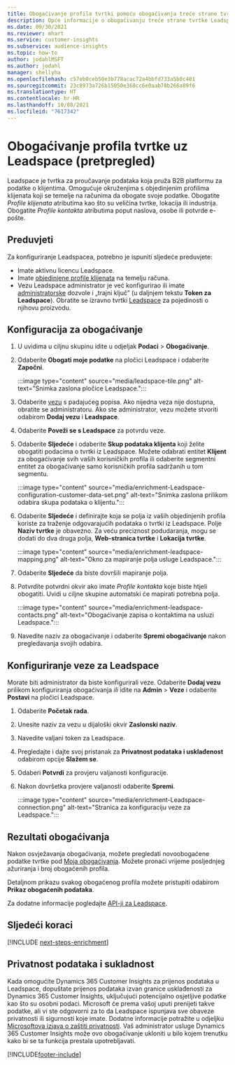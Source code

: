 ```yaml
---
title: Obogaćivanje profila tvrtki pomoću obogaćivanja treće strane tvrtke Leadspace
description: Opće informacije o obogaćivanju treće strane tvrtke Leadspace.
ms.date: 09/30/2021
ms.reviewer: mhart
ms.service: customer-insights
ms.subservice: audience-insights
ms.topic: how-to
author: jodahlMSFT
ms.author: jodahl
manager: shellyha
ms.openlocfilehash: c57eb0ceb50e3b778acac72a4bbfd733a5b0c401
ms.sourcegitcommit: 23c8973a726b15050e368cc6e0aab78b266a89f6
ms.translationtype: HT
ms.contentlocale: hr-HR
ms.lasthandoff: 10/08/2021
ms.locfileid: "7617342"
---
```

# <a name="enrichment-of-company-profiles-with-leadspace-preview"></a>Obogaćivanje profila tvrtke uz Leadspace (pretpregled)

Leadspace je tvrtka za proučavanje podataka koja pruža B2B platformu za podatke o klijentima. Omogućuje okruženjima s objedinjenim profilima klijenata koji se temelje na računima da obogate svoje podatke. Obogatite *Profile klijenata* atributima kao što su veličina tvrtke, lokacija ili industrija. Obogatite *Profile kontakta* atributima poput naslova, osobe ili potvrde e-pošte.

## <a name="prerequisites"></a>Preduvjeti

Za konfiguriranje Leadspacea, potrebno je ispuniti sljedeće preduvjete:

- Imate aktivnu licencu Leadspace.
- Imate [objedinjene profile klijenata](customer-profiles.md) na temelju računa.
- Vezu Leadspace administrator je već konfigurirao ili imate [administratorske](permissions.md#administrator) dozvole i „trajni ključ” (u daljnjem tekstu **Token za Leadspace**). Obratite se izravno tvrtki [Leadspace](https://www.leadspace.com/leadspace-microsoft-dynamics-365/) za pojedinosti o njihovu proizvodu.

## <a name="configure-the-enrichment"></a>Konfiguracija za obogaćivanje

1. U uvidima u ciljnu skupinu idite u odjeljak **Podaci** > **Obogaćivanje**.

1. Odaberite **Obogati moje podatke** na pločici Leadspace i odaberite **Započni**.

   :::image type="content" source="media/leadspace-tile.png" alt-text="Snimka zaslona pločice Leadspace.":::

1. Odaberite [vezu](connections.md) s padajućeg popisa. Ako nijedna veza nije dostupna, obratite se administratoru. Ako ste administrator, vezu možete stvoriti odabirom **Dodaj vezu** i **Leadspace**. 

1. Odaberite **Poveži se s Leadspace** za potvrdu veze.

1. Odaberite **Sljedeće** i odaberite **Skup podataka klijenta** koji želite obogatiti podacima o tvrtki iz Leadspace. Možete odabrati entitet **Klijent** za obogaćivanje svih vaših korisničkih profila ili odaberite segmentni entitet za obogaćivanje samo korisničkih profila sadržanih u tom segmentu.

    :::image type="content" source="media/enrichment-Leadspace-configuration-customer-data-set.png" alt-text="Snimka zaslona prilikom odabira skupa podataka o klijentu.":::

1. Odaberite **Sljedeće** i definirajte koja se polja iz vaših objedinjenih profila koriste za traženje odgovarajućih podataka o tvrtki iz Leadspace. Polje **Naziv tvrtke** je obavezno. Za veću preciznost podudaranja, mogu se dodati do dva druga polja, **Web-stranica tvrtke** i **Lokacija tvrtke**.

   :::image type="content" source="media/enrichment-leadspace-mapping.png" alt-text="Okno za mapiranje polja usluge Leadspace.":::

1. Odaberite **Sljedeće** da biste dovršili mapiranje polja.

1. Potvrdite potvrdni okvir ako imate *Profile kontakta* koje biste htjeli obogatiti. Uvidi u ciljne skupine automatski će mapirati potrebna polja.

   :::image type="content" source="media/enrichment-leadspace-contacts.png" alt-text="Obogaćivanje zapisa o kontaktima na usluzi Leadspace.":::
 
1. Navedite naziv za obogaćivanje i odaberite **Spremi obogaćivanje** nakon pregledavanja svojih odabira.


## <a name="configure-the-connection-for-leadspace"></a>Konfiguriranje veze za Leadspace 

Morate biti administrator da biste konfigurirali veze. Odaberite **Dodaj vezu** prilikom konfiguriranja obogaćivanja *ili* idite na **Admin** > **Veze** i odaberite **Postavi** na pločici Leadspace.

1. Odaberite **Početak rada**. 

1. Unesite naziv za vezu u dijaloški okvir **Zaslonski naziv**.

1. Navedite valjani token za Leadspace.

1. Pregledajte i dajte svoj pristanak za **Privatnost podataka i usklađenost** odabirom opcije **Slažem se**.

1. Odaberi **Potvrdi** za provjeru valjanosti konfiguracije.

1. Nakon dovršetka provjere valjanosti odaberite **Spremi**.
   
   :::image type="content" source="media/enrichment-Leadspace-connection.png" alt-text="Stranica za konfiguraciju veze za Leadspace.":::

## <a name="enrichment-results"></a>Rezultati obogaćivanja

Nakon osvježavanja obogaćivanja, možete pregledati novoobogaćene podatke tvrtke pod [Moja obogaćivanja](enrichment-hub.md). Možete pronaći vrijeme posljednjeg ažuriranja i broj obogaćenih profila.

Detaljnom prikazu svakog obogaćenog profila možete pristupiti odabirom **Prikaz obogaćenih podataka**.

Za dodatne informacije pogledajte [API-ji za Leadspace](https://support.leadspace.com/hc/en-us/sections/201997649-API).

## <a name="next-steps"></a>Sljedeći koraci


[!INCLUDE [next-steps-enrichment](../includes/next-steps-enrichment.md)]

## <a name="data-privacy-and-compliance"></a>Privatnost podataka i sukladnost

Kada omogućite Dynamics 365 Customer Insights za prijenos podataka u Leadspace, dopuštate prijenos podataka izvan granice usklađenosti za Dynamics 365 Customer Insights, uključujući potencijalno osjetljive podatke kao što su osobni podaci. Microsoft će prema vašoj uputi prenijeti takve podatke, ali vi ste odgovorni za to da Leadspace ispunjava sve obaveze privatnosti ili sigurnosti koje imate. Dodatne informacije potražite u odjeljku [Microsoftova izjava o zaštiti privatnosti](https://go.microsoft.com/fwlink/?linkid=396732).
Vaš administrator usluge Dynamics 365 Customer Insights može ovo obogaćivanje ukloniti u bilo kojem trenutku kako bi se ta funkcija prestala upotrebljavati.


[!INCLUDE[footer-include](../includes/footer-banner.md)]
